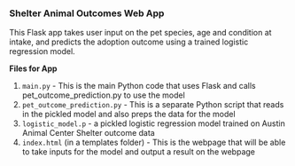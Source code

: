 ### Shelter Animal Outcomes Web App

This Flask app takes user input on the pet species, age and condition at intake, and predicts the adoption outcome using a trained logistic regression model.

**Files for App**
1. `main.py` - This is the main Python code that uses Flask and calls pet_outcome_prediction.py to use the model
2. `pet_outcome_prediction.py` - This is a separate Python script that reads in the pickled model and also preps the data for the model
3. `logistic_model.p` - a pickled logistic regression model trained on Austin Animal Center Shelter outcome data
4. `index.html` (in a templates folder) - This is the webpage that will be able to take inputs for the model and output a result on the webpage

